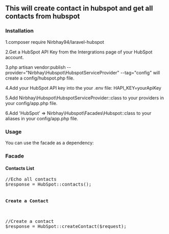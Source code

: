 <h2>This will create contact in hubspot and get all contacts from hubspot</h2>

<h3>Installation</h3>

1.composer require Nirbhay94/laravel-hubspot

2.Get a HubSpot API Key from the Intergrations page of your HubSpot account.

3.php artisan vendor:publish --provider="Nirbhay\Hubspot\HubspotServiceProvider" --tag="config" will create a config/hubspot.php file.

4.Add your HubSpot API key into the your .env file: HAPI_KEY=yourApiKey

5.Add Nirbhay\Hubspot\HubspotServiceProvider::class to your providers in your config/app.php file.

6.Add 'HubSpot' => Nirbhay\Hubspot\Facades\Hubspot::class to your aliases in your config/app.php file.

<h3>Usage</h3>

You can use the facade as a dependency:

<h3>Facade</h3>

<h4>Contacts List</h4>
<pre><span class="pl-s1"><span class="pl-c"><span class="pl-c">//</span>Echo all contacts </span></span>
<span class="pl-s1"><span class="pl-smi">$response</span> <span class="pl-k">=</span> <span class="pl-c1">HubSpot</span><span class="pl-k">::</span>contacts()<span class="pl-k">;</span>

<h4>Create a Contact</h4>
<pre><span class="pl-s1"><span class="pl-c"><span class="pl-c">//</span>Create a contact </span></span>
<span class="pl-s1"><span class="pl-smi">$response</span> <span class="pl-k">=</span> <span class="pl-c1">HubSpot</span><span class="pl-k">::</span>createContact($request)<span class="pl-k">;</span>

